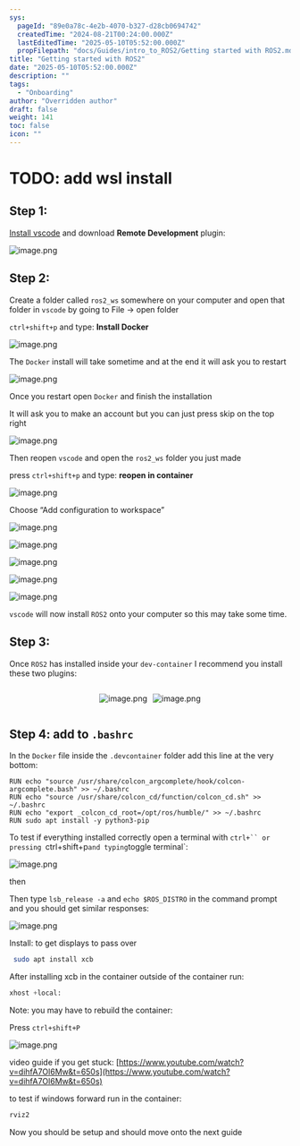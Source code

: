 ```yaml
---
sys:
  pageId: "89e0a78c-4e2b-4070-b327-d28cb0694742"
  createdTime: "2024-08-21T00:24:00.000Z"
  lastEditedTime: "2025-05-10T05:52:00.000Z"
  propFilepath: "docs/Guides/intro_to_ROS2/Getting started with ROS2.md"
title: "Getting started with ROS2"
date: "2025-05-10T05:52:00.000Z"
description: ""
tags:
  - "Onboarding"
author: "Overridden author"
draft: false
weight: 141
toc: false
icon: ""
---
```


# TODO: add wsl install

## Step 1:

[Install vscode](https://code.visualstudio.com/download) and download **Remote Development** plugin:

![image.png](https://prod-files-secure.s3.us-west-2.amazonaws.com/d518164a-d88e-44d1-a4ee-3adb3bd8bce0/efb52993-1881-4a40-b95e-6f020334f022/image.png?X-Amz-Algorithm=AWS4-HMAC-SHA256&X-Amz-Content-Sha256=UNSIGNED-PAYLOAD&X-Amz-Credential=ASIAZI2LB466W753JB4K%2F20250624%2Fus-west-2%2Fs3%2Faws4_request&X-Amz-Date=20250624T061406Z&X-Amz-Expires=3600&X-Amz-Security-Token=IQoJb3JpZ2luX2VjEC4aCXVzLXdlc3QtMiJGMEQCIBtEEr6y8xCXe0hTyjuf8Svwuq7PAdlS%2Btdm6nDBaNi8AiB9yf2gZbllGpXLYMPSlf7y9xu1ijWC4bgbgpzlTVOGDSr%2FAwgnEAAaDDYzNzQyMzE4MzgwNSIMuhi%2BG5eF76hxGi5yKtwDlYkQkJ4fLRRJfH0UvhszAhbBhuSMyBQk%2Fktdq%2FmmhgusWnU%2FScXH%2Bvuym3SjlOTVr0R%2FRnf9n%2BsavdhyzU6ZYwliqto%2F4Y9boWDfj9Zx1Y3hKplhUWyhcB9JpEHXy7HAPSb1QcPNoG3rgIVUaVEMVA%2BQE9P50rID1zE4qXg02Q1oMn9CSfI6LaOdX7v5TZJ4ir3qrMAGddcGRvDvG2PYLLuIWbGKAwiRwVkCna6x1Q4mcP6d%2FLVMMJT%2BN13Ale00wtqGhibtK%2Fb1ElU9pVpBjKM4A7a%2BidxmLvSEQxi594umYf8kZdJLl89%2BCZUKjwhrdrcclIgY1sLZdO4JX2ZxdPfLkht8kLTCcqIzMi8V8snHVlAnd58WHkUzwNu4inBaeGNAOhex4RaYn0lGMCilwvrm77Aqxf0iTOJRWqMwYRIFFBM5vq%2Bwo78yh4DRnp8bsRPKq3hv%2BvAShDT%2FZMjzhYL8oOYXj8SM3WegrI3P3KKCcScIqZ0ql2MPtbPvJChs1gZ%2F0kdkJC8%2BjVxvKhKM9nfqeVpvtDWPfK0An1jUV0IKPen5I1sMYP%2FNcJMu3PlSmxU225UQHmiZq3HqK0Ax%2FAQd0OWFw1wFmmwIb4rM1XwRF1wmCxQH015yrjAwlvfowgY6pgFIk%2BL4kamiPTr6aJxcQNWhBVAixDvkUDEY7SjfStp6r%2FSP636JrZkoaaOOIS7TOXFiD0i9JY8GtWNetoWu4%2FT717RK4evGnypqgNJ3b%2BuOfGzlAb5wVu5v%2BrIVfcj%2BaLlWWk9%2F0yQw9gIDb7ikR%2FwvWsFHY3j8X6tGdrccGmkz1wUcxa6BBUaGpHd7hRlXemrxLBBKawHdUEOcMSJJctPxJIQrKA0D&X-Amz-Signature=91aa7d6f2324ac6bdaedbbf138e07176235e619ad5f9b2c6977c608bab49ba08&X-Amz-SignedHeaders=host&x-amz-checksum-mode=ENABLED&x-id=GetObject)

## Step 2:

Create a folder called `ros2_ws` somewhere on your computer and open that folder in `vscode` by going to File → open folder 

`ctrl+shift+p` and type: **Install Docker**

![image.png](https://prod-files-secure.s3.us-west-2.amazonaws.com/d518164a-d88e-44d1-a4ee-3adb3bd8bce0/2269dc0e-1cd5-47ff-bceb-c04ad9b2eab0/image.png?X-Amz-Algorithm=AWS4-HMAC-SHA256&X-Amz-Content-Sha256=UNSIGNED-PAYLOAD&X-Amz-Credential=ASIAZI2LB466W753JB4K%2F20250624%2Fus-west-2%2Fs3%2Faws4_request&X-Amz-Date=20250624T061406Z&X-Amz-Expires=3600&X-Amz-Security-Token=IQoJb3JpZ2luX2VjEC4aCXVzLXdlc3QtMiJGMEQCIBtEEr6y8xCXe0hTyjuf8Svwuq7PAdlS%2Btdm6nDBaNi8AiB9yf2gZbllGpXLYMPSlf7y9xu1ijWC4bgbgpzlTVOGDSr%2FAwgnEAAaDDYzNzQyMzE4MzgwNSIMuhi%2BG5eF76hxGi5yKtwDlYkQkJ4fLRRJfH0UvhszAhbBhuSMyBQk%2Fktdq%2FmmhgusWnU%2FScXH%2Bvuym3SjlOTVr0R%2FRnf9n%2BsavdhyzU6ZYwliqto%2F4Y9boWDfj9Zx1Y3hKplhUWyhcB9JpEHXy7HAPSb1QcPNoG3rgIVUaVEMVA%2BQE9P50rID1zE4qXg02Q1oMn9CSfI6LaOdX7v5TZJ4ir3qrMAGddcGRvDvG2PYLLuIWbGKAwiRwVkCna6x1Q4mcP6d%2FLVMMJT%2BN13Ale00wtqGhibtK%2Fb1ElU9pVpBjKM4A7a%2BidxmLvSEQxi594umYf8kZdJLl89%2BCZUKjwhrdrcclIgY1sLZdO4JX2ZxdPfLkht8kLTCcqIzMi8V8snHVlAnd58WHkUzwNu4inBaeGNAOhex4RaYn0lGMCilwvrm77Aqxf0iTOJRWqMwYRIFFBM5vq%2Bwo78yh4DRnp8bsRPKq3hv%2BvAShDT%2FZMjzhYL8oOYXj8SM3WegrI3P3KKCcScIqZ0ql2MPtbPvJChs1gZ%2F0kdkJC8%2BjVxvKhKM9nfqeVpvtDWPfK0An1jUV0IKPen5I1sMYP%2FNcJMu3PlSmxU225UQHmiZq3HqK0Ax%2FAQd0OWFw1wFmmwIb4rM1XwRF1wmCxQH015yrjAwlvfowgY6pgFIk%2BL4kamiPTr6aJxcQNWhBVAixDvkUDEY7SjfStp6r%2FSP636JrZkoaaOOIS7TOXFiD0i9JY8GtWNetoWu4%2FT717RK4evGnypqgNJ3b%2BuOfGzlAb5wVu5v%2BrIVfcj%2BaLlWWk9%2F0yQw9gIDb7ikR%2FwvWsFHY3j8X6tGdrccGmkz1wUcxa6BBUaGpHd7hRlXemrxLBBKawHdUEOcMSJJctPxJIQrKA0D&X-Amz-Signature=db907cdb8859646f996c914640aa93743b6d3f572c8966fae749d9f9083ad2ac&X-Amz-SignedHeaders=host&x-amz-checksum-mode=ENABLED&x-id=GetObject)

The `Docker` install will take sometime and at the end it will ask you to restart

![image.png](https://prod-files-secure.s3.us-west-2.amazonaws.com/d518164a-d88e-44d1-a4ee-3adb3bd8bce0/ed233f78-be33-4b1f-b89c-9c346c0e961e/image.png?X-Amz-Algorithm=AWS4-HMAC-SHA256&X-Amz-Content-Sha256=UNSIGNED-PAYLOAD&X-Amz-Credential=ASIAZI2LB466W753JB4K%2F20250624%2Fus-west-2%2Fs3%2Faws4_request&X-Amz-Date=20250624T061406Z&X-Amz-Expires=3600&X-Amz-Security-Token=IQoJb3JpZ2luX2VjEC4aCXVzLXdlc3QtMiJGMEQCIBtEEr6y8xCXe0hTyjuf8Svwuq7PAdlS%2Btdm6nDBaNi8AiB9yf2gZbllGpXLYMPSlf7y9xu1ijWC4bgbgpzlTVOGDSr%2FAwgnEAAaDDYzNzQyMzE4MzgwNSIMuhi%2BG5eF76hxGi5yKtwDlYkQkJ4fLRRJfH0UvhszAhbBhuSMyBQk%2Fktdq%2FmmhgusWnU%2FScXH%2Bvuym3SjlOTVr0R%2FRnf9n%2BsavdhyzU6ZYwliqto%2F4Y9boWDfj9Zx1Y3hKplhUWyhcB9JpEHXy7HAPSb1QcPNoG3rgIVUaVEMVA%2BQE9P50rID1zE4qXg02Q1oMn9CSfI6LaOdX7v5TZJ4ir3qrMAGddcGRvDvG2PYLLuIWbGKAwiRwVkCna6x1Q4mcP6d%2FLVMMJT%2BN13Ale00wtqGhibtK%2Fb1ElU9pVpBjKM4A7a%2BidxmLvSEQxi594umYf8kZdJLl89%2BCZUKjwhrdrcclIgY1sLZdO4JX2ZxdPfLkht8kLTCcqIzMi8V8snHVlAnd58WHkUzwNu4inBaeGNAOhex4RaYn0lGMCilwvrm77Aqxf0iTOJRWqMwYRIFFBM5vq%2Bwo78yh4DRnp8bsRPKq3hv%2BvAShDT%2FZMjzhYL8oOYXj8SM3WegrI3P3KKCcScIqZ0ql2MPtbPvJChs1gZ%2F0kdkJC8%2BjVxvKhKM9nfqeVpvtDWPfK0An1jUV0IKPen5I1sMYP%2FNcJMu3PlSmxU225UQHmiZq3HqK0Ax%2FAQd0OWFw1wFmmwIb4rM1XwRF1wmCxQH015yrjAwlvfowgY6pgFIk%2BL4kamiPTr6aJxcQNWhBVAixDvkUDEY7SjfStp6r%2FSP636JrZkoaaOOIS7TOXFiD0i9JY8GtWNetoWu4%2FT717RK4evGnypqgNJ3b%2BuOfGzlAb5wVu5v%2BrIVfcj%2BaLlWWk9%2F0yQw9gIDb7ikR%2FwvWsFHY3j8X6tGdrccGmkz1wUcxa6BBUaGpHd7hRlXemrxLBBKawHdUEOcMSJJctPxJIQrKA0D&X-Amz-Signature=3cb218e458314634813793beaa05ce4d9942040bb0bab5d8251b75b7ea810216&X-Amz-SignedHeaders=host&x-amz-checksum-mode=ENABLED&x-id=GetObject)

Once you restart open `Docker` and finish the installation

It will ask you to make an account but you can just press skip on the top right

![image.png](https://prod-files-secure.s3.us-west-2.amazonaws.com/d518164a-d88e-44d1-a4ee-3adb3bd8bce0/21010ad9-1659-4fd9-9f59-9932a09b2a3d/image.png?X-Amz-Algorithm=AWS4-HMAC-SHA256&X-Amz-Content-Sha256=UNSIGNED-PAYLOAD&X-Amz-Credential=ASIAZI2LB466W753JB4K%2F20250624%2Fus-west-2%2Fs3%2Faws4_request&X-Amz-Date=20250624T061406Z&X-Amz-Expires=3600&X-Amz-Security-Token=IQoJb3JpZ2luX2VjEC4aCXVzLXdlc3QtMiJGMEQCIBtEEr6y8xCXe0hTyjuf8Svwuq7PAdlS%2Btdm6nDBaNi8AiB9yf2gZbllGpXLYMPSlf7y9xu1ijWC4bgbgpzlTVOGDSr%2FAwgnEAAaDDYzNzQyMzE4MzgwNSIMuhi%2BG5eF76hxGi5yKtwDlYkQkJ4fLRRJfH0UvhszAhbBhuSMyBQk%2Fktdq%2FmmhgusWnU%2FScXH%2Bvuym3SjlOTVr0R%2FRnf9n%2BsavdhyzU6ZYwliqto%2F4Y9boWDfj9Zx1Y3hKplhUWyhcB9JpEHXy7HAPSb1QcPNoG3rgIVUaVEMVA%2BQE9P50rID1zE4qXg02Q1oMn9CSfI6LaOdX7v5TZJ4ir3qrMAGddcGRvDvG2PYLLuIWbGKAwiRwVkCna6x1Q4mcP6d%2FLVMMJT%2BN13Ale00wtqGhibtK%2Fb1ElU9pVpBjKM4A7a%2BidxmLvSEQxi594umYf8kZdJLl89%2BCZUKjwhrdrcclIgY1sLZdO4JX2ZxdPfLkht8kLTCcqIzMi8V8snHVlAnd58WHkUzwNu4inBaeGNAOhex4RaYn0lGMCilwvrm77Aqxf0iTOJRWqMwYRIFFBM5vq%2Bwo78yh4DRnp8bsRPKq3hv%2BvAShDT%2FZMjzhYL8oOYXj8SM3WegrI3P3KKCcScIqZ0ql2MPtbPvJChs1gZ%2F0kdkJC8%2BjVxvKhKM9nfqeVpvtDWPfK0An1jUV0IKPen5I1sMYP%2FNcJMu3PlSmxU225UQHmiZq3HqK0Ax%2FAQd0OWFw1wFmmwIb4rM1XwRF1wmCxQH015yrjAwlvfowgY6pgFIk%2BL4kamiPTr6aJxcQNWhBVAixDvkUDEY7SjfStp6r%2FSP636JrZkoaaOOIS7TOXFiD0i9JY8GtWNetoWu4%2FT717RK4evGnypqgNJ3b%2BuOfGzlAb5wVu5v%2BrIVfcj%2BaLlWWk9%2F0yQw9gIDb7ikR%2FwvWsFHY3j8X6tGdrccGmkz1wUcxa6BBUaGpHd7hRlXemrxLBBKawHdUEOcMSJJctPxJIQrKA0D&X-Amz-Signature=28bdb622072fa626d25ea7544c8fdd49bad4ffef8a1760df590273386dddb27b&X-Amz-SignedHeaders=host&x-amz-checksum-mode=ENABLED&x-id=GetObject)

Then reopen `vscode` and open the `ros2_ws` folder you just made

press `ctrl+shift+p` and type: **reopen in container**

![image.png](https://prod-files-secure.s3.us-west-2.amazonaws.com/d518164a-d88e-44d1-a4ee-3adb3bd8bce0/4e93b8c2-41ad-488c-8095-c74205196118/image.png?X-Amz-Algorithm=AWS4-HMAC-SHA256&X-Amz-Content-Sha256=UNSIGNED-PAYLOAD&X-Amz-Credential=ASIAZI2LB466W753JB4K%2F20250624%2Fus-west-2%2Fs3%2Faws4_request&X-Amz-Date=20250624T061406Z&X-Amz-Expires=3600&X-Amz-Security-Token=IQoJb3JpZ2luX2VjEC4aCXVzLXdlc3QtMiJGMEQCIBtEEr6y8xCXe0hTyjuf8Svwuq7PAdlS%2Btdm6nDBaNi8AiB9yf2gZbllGpXLYMPSlf7y9xu1ijWC4bgbgpzlTVOGDSr%2FAwgnEAAaDDYzNzQyMzE4MzgwNSIMuhi%2BG5eF76hxGi5yKtwDlYkQkJ4fLRRJfH0UvhszAhbBhuSMyBQk%2Fktdq%2FmmhgusWnU%2FScXH%2Bvuym3SjlOTVr0R%2FRnf9n%2BsavdhyzU6ZYwliqto%2F4Y9boWDfj9Zx1Y3hKplhUWyhcB9JpEHXy7HAPSb1QcPNoG3rgIVUaVEMVA%2BQE9P50rID1zE4qXg02Q1oMn9CSfI6LaOdX7v5TZJ4ir3qrMAGddcGRvDvG2PYLLuIWbGKAwiRwVkCna6x1Q4mcP6d%2FLVMMJT%2BN13Ale00wtqGhibtK%2Fb1ElU9pVpBjKM4A7a%2BidxmLvSEQxi594umYf8kZdJLl89%2BCZUKjwhrdrcclIgY1sLZdO4JX2ZxdPfLkht8kLTCcqIzMi8V8snHVlAnd58WHkUzwNu4inBaeGNAOhex4RaYn0lGMCilwvrm77Aqxf0iTOJRWqMwYRIFFBM5vq%2Bwo78yh4DRnp8bsRPKq3hv%2BvAShDT%2FZMjzhYL8oOYXj8SM3WegrI3P3KKCcScIqZ0ql2MPtbPvJChs1gZ%2F0kdkJC8%2BjVxvKhKM9nfqeVpvtDWPfK0An1jUV0IKPen5I1sMYP%2FNcJMu3PlSmxU225UQHmiZq3HqK0Ax%2FAQd0OWFw1wFmmwIb4rM1XwRF1wmCxQH015yrjAwlvfowgY6pgFIk%2BL4kamiPTr6aJxcQNWhBVAixDvkUDEY7SjfStp6r%2FSP636JrZkoaaOOIS7TOXFiD0i9JY8GtWNetoWu4%2FT717RK4evGnypqgNJ3b%2BuOfGzlAb5wVu5v%2BrIVfcj%2BaLlWWk9%2F0yQw9gIDb7ikR%2FwvWsFHY3j8X6tGdrccGmkz1wUcxa6BBUaGpHd7hRlXemrxLBBKawHdUEOcMSJJctPxJIQrKA0D&X-Amz-Signature=71c9d00e76c356dc713c9d396317e0c48ff7d21f8a8ac3b6f087a5f936cdb8fc&X-Amz-SignedHeaders=host&x-amz-checksum-mode=ENABLED&x-id=GetObject)

Choose “Add configuration to workspace”

![image.png](https://prod-files-secure.s3.us-west-2.amazonaws.com/d518164a-d88e-44d1-a4ee-3adb3bd8bce0/9560b282-5060-4989-ba37-97e7b2c22476/image.png?X-Amz-Algorithm=AWS4-HMAC-SHA256&X-Amz-Content-Sha256=UNSIGNED-PAYLOAD&X-Amz-Credential=ASIAZI2LB466W753JB4K%2F20250624%2Fus-west-2%2Fs3%2Faws4_request&X-Amz-Date=20250624T061406Z&X-Amz-Expires=3600&X-Amz-Security-Token=IQoJb3JpZ2luX2VjEC4aCXVzLXdlc3QtMiJGMEQCIBtEEr6y8xCXe0hTyjuf8Svwuq7PAdlS%2Btdm6nDBaNi8AiB9yf2gZbllGpXLYMPSlf7y9xu1ijWC4bgbgpzlTVOGDSr%2FAwgnEAAaDDYzNzQyMzE4MzgwNSIMuhi%2BG5eF76hxGi5yKtwDlYkQkJ4fLRRJfH0UvhszAhbBhuSMyBQk%2Fktdq%2FmmhgusWnU%2FScXH%2Bvuym3SjlOTVr0R%2FRnf9n%2BsavdhyzU6ZYwliqto%2F4Y9boWDfj9Zx1Y3hKplhUWyhcB9JpEHXy7HAPSb1QcPNoG3rgIVUaVEMVA%2BQE9P50rID1zE4qXg02Q1oMn9CSfI6LaOdX7v5TZJ4ir3qrMAGddcGRvDvG2PYLLuIWbGKAwiRwVkCna6x1Q4mcP6d%2FLVMMJT%2BN13Ale00wtqGhibtK%2Fb1ElU9pVpBjKM4A7a%2BidxmLvSEQxi594umYf8kZdJLl89%2BCZUKjwhrdrcclIgY1sLZdO4JX2ZxdPfLkht8kLTCcqIzMi8V8snHVlAnd58WHkUzwNu4inBaeGNAOhex4RaYn0lGMCilwvrm77Aqxf0iTOJRWqMwYRIFFBM5vq%2Bwo78yh4DRnp8bsRPKq3hv%2BvAShDT%2FZMjzhYL8oOYXj8SM3WegrI3P3KKCcScIqZ0ql2MPtbPvJChs1gZ%2F0kdkJC8%2BjVxvKhKM9nfqeVpvtDWPfK0An1jUV0IKPen5I1sMYP%2FNcJMu3PlSmxU225UQHmiZq3HqK0Ax%2FAQd0OWFw1wFmmwIb4rM1XwRF1wmCxQH015yrjAwlvfowgY6pgFIk%2BL4kamiPTr6aJxcQNWhBVAixDvkUDEY7SjfStp6r%2FSP636JrZkoaaOOIS7TOXFiD0i9JY8GtWNetoWu4%2FT717RK4evGnypqgNJ3b%2BuOfGzlAb5wVu5v%2BrIVfcj%2BaLlWWk9%2F0yQw9gIDb7ikR%2FwvWsFHY3j8X6tGdrccGmkz1wUcxa6BBUaGpHd7hRlXemrxLBBKawHdUEOcMSJJctPxJIQrKA0D&X-Amz-Signature=b0f8919a599e664e17311bed5ed449ba5fd894a9dd86a9feb302365b063aae18&X-Amz-SignedHeaders=host&x-amz-checksum-mode=ENABLED&x-id=GetObject)

![image.png](https://prod-files-secure.s3.us-west-2.amazonaws.com/d518164a-d88e-44d1-a4ee-3adb3bd8bce0/2ee63f81-886b-48e8-a553-dc6e5eac99e4/image.png?X-Amz-Algorithm=AWS4-HMAC-SHA256&X-Amz-Content-Sha256=UNSIGNED-PAYLOAD&X-Amz-Credential=ASIAZI2LB466W753JB4K%2F20250624%2Fus-west-2%2Fs3%2Faws4_request&X-Amz-Date=20250624T061406Z&X-Amz-Expires=3600&X-Amz-Security-Token=IQoJb3JpZ2luX2VjEC4aCXVzLXdlc3QtMiJGMEQCIBtEEr6y8xCXe0hTyjuf8Svwuq7PAdlS%2Btdm6nDBaNi8AiB9yf2gZbllGpXLYMPSlf7y9xu1ijWC4bgbgpzlTVOGDSr%2FAwgnEAAaDDYzNzQyMzE4MzgwNSIMuhi%2BG5eF76hxGi5yKtwDlYkQkJ4fLRRJfH0UvhszAhbBhuSMyBQk%2Fktdq%2FmmhgusWnU%2FScXH%2Bvuym3SjlOTVr0R%2FRnf9n%2BsavdhyzU6ZYwliqto%2F4Y9boWDfj9Zx1Y3hKplhUWyhcB9JpEHXy7HAPSb1QcPNoG3rgIVUaVEMVA%2BQE9P50rID1zE4qXg02Q1oMn9CSfI6LaOdX7v5TZJ4ir3qrMAGddcGRvDvG2PYLLuIWbGKAwiRwVkCna6x1Q4mcP6d%2FLVMMJT%2BN13Ale00wtqGhibtK%2Fb1ElU9pVpBjKM4A7a%2BidxmLvSEQxi594umYf8kZdJLl89%2BCZUKjwhrdrcclIgY1sLZdO4JX2ZxdPfLkht8kLTCcqIzMi8V8snHVlAnd58WHkUzwNu4inBaeGNAOhex4RaYn0lGMCilwvrm77Aqxf0iTOJRWqMwYRIFFBM5vq%2Bwo78yh4DRnp8bsRPKq3hv%2BvAShDT%2FZMjzhYL8oOYXj8SM3WegrI3P3KKCcScIqZ0ql2MPtbPvJChs1gZ%2F0kdkJC8%2BjVxvKhKM9nfqeVpvtDWPfK0An1jUV0IKPen5I1sMYP%2FNcJMu3PlSmxU225UQHmiZq3HqK0Ax%2FAQd0OWFw1wFmmwIb4rM1XwRF1wmCxQH015yrjAwlvfowgY6pgFIk%2BL4kamiPTr6aJxcQNWhBVAixDvkUDEY7SjfStp6r%2FSP636JrZkoaaOOIS7TOXFiD0i9JY8GtWNetoWu4%2FT717RK4evGnypqgNJ3b%2BuOfGzlAb5wVu5v%2BrIVfcj%2BaLlWWk9%2F0yQw9gIDb7ikR%2FwvWsFHY3j8X6tGdrccGmkz1wUcxa6BBUaGpHd7hRlXemrxLBBKawHdUEOcMSJJctPxJIQrKA0D&X-Amz-Signature=7ebffee48efef69185e8b9c33429d0b1f134247980319f46ddb7a87d51b5dd23&X-Amz-SignedHeaders=host&x-amz-checksum-mode=ENABLED&x-id=GetObject)

![image.png](https://prod-files-secure.s3.us-west-2.amazonaws.com/d518164a-d88e-44d1-a4ee-3adb3bd8bce0/ae1580b2-b048-407e-aed9-b584224a7a04/image.png?X-Amz-Algorithm=AWS4-HMAC-SHA256&X-Amz-Content-Sha256=UNSIGNED-PAYLOAD&X-Amz-Credential=ASIAZI2LB466W753JB4K%2F20250624%2Fus-west-2%2Fs3%2Faws4_request&X-Amz-Date=20250624T061406Z&X-Amz-Expires=3600&X-Amz-Security-Token=IQoJb3JpZ2luX2VjEC4aCXVzLXdlc3QtMiJGMEQCIBtEEr6y8xCXe0hTyjuf8Svwuq7PAdlS%2Btdm6nDBaNi8AiB9yf2gZbllGpXLYMPSlf7y9xu1ijWC4bgbgpzlTVOGDSr%2FAwgnEAAaDDYzNzQyMzE4MzgwNSIMuhi%2BG5eF76hxGi5yKtwDlYkQkJ4fLRRJfH0UvhszAhbBhuSMyBQk%2Fktdq%2FmmhgusWnU%2FScXH%2Bvuym3SjlOTVr0R%2FRnf9n%2BsavdhyzU6ZYwliqto%2F4Y9boWDfj9Zx1Y3hKplhUWyhcB9JpEHXy7HAPSb1QcPNoG3rgIVUaVEMVA%2BQE9P50rID1zE4qXg02Q1oMn9CSfI6LaOdX7v5TZJ4ir3qrMAGddcGRvDvG2PYLLuIWbGKAwiRwVkCna6x1Q4mcP6d%2FLVMMJT%2BN13Ale00wtqGhibtK%2Fb1ElU9pVpBjKM4A7a%2BidxmLvSEQxi594umYf8kZdJLl89%2BCZUKjwhrdrcclIgY1sLZdO4JX2ZxdPfLkht8kLTCcqIzMi8V8snHVlAnd58WHkUzwNu4inBaeGNAOhex4RaYn0lGMCilwvrm77Aqxf0iTOJRWqMwYRIFFBM5vq%2Bwo78yh4DRnp8bsRPKq3hv%2BvAShDT%2FZMjzhYL8oOYXj8SM3WegrI3P3KKCcScIqZ0ql2MPtbPvJChs1gZ%2F0kdkJC8%2BjVxvKhKM9nfqeVpvtDWPfK0An1jUV0IKPen5I1sMYP%2FNcJMu3PlSmxU225UQHmiZq3HqK0Ax%2FAQd0OWFw1wFmmwIb4rM1XwRF1wmCxQH015yrjAwlvfowgY6pgFIk%2BL4kamiPTr6aJxcQNWhBVAixDvkUDEY7SjfStp6r%2FSP636JrZkoaaOOIS7TOXFiD0i9JY8GtWNetoWu4%2FT717RK4evGnypqgNJ3b%2BuOfGzlAb5wVu5v%2BrIVfcj%2BaLlWWk9%2F0yQw9gIDb7ikR%2FwvWsFHY3j8X6tGdrccGmkz1wUcxa6BBUaGpHd7hRlXemrxLBBKawHdUEOcMSJJctPxJIQrKA0D&X-Amz-Signature=ebcb800f273e91171f9e783a68d70cd1112aaa422d905a6cd49ebd437555aac9&X-Amz-SignedHeaders=host&x-amz-checksum-mode=ENABLED&x-id=GetObject)

![image.png](https://prod-files-secure.s3.us-west-2.amazonaws.com/d518164a-d88e-44d1-a4ee-3adb3bd8bce0/53255b28-f75e-430f-b9e3-c0ac8577e42b/image.png?X-Amz-Algorithm=AWS4-HMAC-SHA256&X-Amz-Content-Sha256=UNSIGNED-PAYLOAD&X-Amz-Credential=ASIAZI2LB466W753JB4K%2F20250624%2Fus-west-2%2Fs3%2Faws4_request&X-Amz-Date=20250624T061406Z&X-Amz-Expires=3600&X-Amz-Security-Token=IQoJb3JpZ2luX2VjEC4aCXVzLXdlc3QtMiJGMEQCIBtEEr6y8xCXe0hTyjuf8Svwuq7PAdlS%2Btdm6nDBaNi8AiB9yf2gZbllGpXLYMPSlf7y9xu1ijWC4bgbgpzlTVOGDSr%2FAwgnEAAaDDYzNzQyMzE4MzgwNSIMuhi%2BG5eF76hxGi5yKtwDlYkQkJ4fLRRJfH0UvhszAhbBhuSMyBQk%2Fktdq%2FmmhgusWnU%2FScXH%2Bvuym3SjlOTVr0R%2FRnf9n%2BsavdhyzU6ZYwliqto%2F4Y9boWDfj9Zx1Y3hKplhUWyhcB9JpEHXy7HAPSb1QcPNoG3rgIVUaVEMVA%2BQE9P50rID1zE4qXg02Q1oMn9CSfI6LaOdX7v5TZJ4ir3qrMAGddcGRvDvG2PYLLuIWbGKAwiRwVkCna6x1Q4mcP6d%2FLVMMJT%2BN13Ale00wtqGhibtK%2Fb1ElU9pVpBjKM4A7a%2BidxmLvSEQxi594umYf8kZdJLl89%2BCZUKjwhrdrcclIgY1sLZdO4JX2ZxdPfLkht8kLTCcqIzMi8V8snHVlAnd58WHkUzwNu4inBaeGNAOhex4RaYn0lGMCilwvrm77Aqxf0iTOJRWqMwYRIFFBM5vq%2Bwo78yh4DRnp8bsRPKq3hv%2BvAShDT%2FZMjzhYL8oOYXj8SM3WegrI3P3KKCcScIqZ0ql2MPtbPvJChs1gZ%2F0kdkJC8%2BjVxvKhKM9nfqeVpvtDWPfK0An1jUV0IKPen5I1sMYP%2FNcJMu3PlSmxU225UQHmiZq3HqK0Ax%2FAQd0OWFw1wFmmwIb4rM1XwRF1wmCxQH015yrjAwlvfowgY6pgFIk%2BL4kamiPTr6aJxcQNWhBVAixDvkUDEY7SjfStp6r%2FSP636JrZkoaaOOIS7TOXFiD0i9JY8GtWNetoWu4%2FT717RK4evGnypqgNJ3b%2BuOfGzlAb5wVu5v%2BrIVfcj%2BaLlWWk9%2F0yQw9gIDb7ikR%2FwvWsFHY3j8X6tGdrccGmkz1wUcxa6BBUaGpHd7hRlXemrxLBBKawHdUEOcMSJJctPxJIQrKA0D&X-Amz-Signature=4d5e75698a266d33e9bae0ebdf4bd104e2ae654654abe4a8bc291d6b4b2fda56&X-Amz-SignedHeaders=host&x-amz-checksum-mode=ENABLED&x-id=GetObject)

![image.png](https://prod-files-secure.s3.us-west-2.amazonaws.com/d518164a-d88e-44d1-a4ee-3adb3bd8bce0/7c562767-5af9-4ffb-97d1-327bcdf4ee00/image.png?X-Amz-Algorithm=AWS4-HMAC-SHA256&X-Amz-Content-Sha256=UNSIGNED-PAYLOAD&X-Amz-Credential=ASIAZI2LB466W753JB4K%2F20250624%2Fus-west-2%2Fs3%2Faws4_request&X-Amz-Date=20250624T061406Z&X-Amz-Expires=3600&X-Amz-Security-Token=IQoJb3JpZ2luX2VjEC4aCXVzLXdlc3QtMiJGMEQCIBtEEr6y8xCXe0hTyjuf8Svwuq7PAdlS%2Btdm6nDBaNi8AiB9yf2gZbllGpXLYMPSlf7y9xu1ijWC4bgbgpzlTVOGDSr%2FAwgnEAAaDDYzNzQyMzE4MzgwNSIMuhi%2BG5eF76hxGi5yKtwDlYkQkJ4fLRRJfH0UvhszAhbBhuSMyBQk%2Fktdq%2FmmhgusWnU%2FScXH%2Bvuym3SjlOTVr0R%2FRnf9n%2BsavdhyzU6ZYwliqto%2F4Y9boWDfj9Zx1Y3hKplhUWyhcB9JpEHXy7HAPSb1QcPNoG3rgIVUaVEMVA%2BQE9P50rID1zE4qXg02Q1oMn9CSfI6LaOdX7v5TZJ4ir3qrMAGddcGRvDvG2PYLLuIWbGKAwiRwVkCna6x1Q4mcP6d%2FLVMMJT%2BN13Ale00wtqGhibtK%2Fb1ElU9pVpBjKM4A7a%2BidxmLvSEQxi594umYf8kZdJLl89%2BCZUKjwhrdrcclIgY1sLZdO4JX2ZxdPfLkht8kLTCcqIzMi8V8snHVlAnd58WHkUzwNu4inBaeGNAOhex4RaYn0lGMCilwvrm77Aqxf0iTOJRWqMwYRIFFBM5vq%2Bwo78yh4DRnp8bsRPKq3hv%2BvAShDT%2FZMjzhYL8oOYXj8SM3WegrI3P3KKCcScIqZ0ql2MPtbPvJChs1gZ%2F0kdkJC8%2BjVxvKhKM9nfqeVpvtDWPfK0An1jUV0IKPen5I1sMYP%2FNcJMu3PlSmxU225UQHmiZq3HqK0Ax%2FAQd0OWFw1wFmmwIb4rM1XwRF1wmCxQH015yrjAwlvfowgY6pgFIk%2BL4kamiPTr6aJxcQNWhBVAixDvkUDEY7SjfStp6r%2FSP636JrZkoaaOOIS7TOXFiD0i9JY8GtWNetoWu4%2FT717RK4evGnypqgNJ3b%2BuOfGzlAb5wVu5v%2BrIVfcj%2BaLlWWk9%2F0yQw9gIDb7ikR%2FwvWsFHY3j8X6tGdrccGmkz1wUcxa6BBUaGpHd7hRlXemrxLBBKawHdUEOcMSJJctPxJIQrKA0D&X-Amz-Signature=792ad635362347012cca9bcea060346035c5c4d3fe8eeb446c5f84c325c252b3&X-Amz-SignedHeaders=host&x-amz-checksum-mode=ENABLED&x-id=GetObject)

`vscode` will now install `ROS2` onto your computer so this may take some time.

## Step 3:

Once `ROS2` has installed inside your `dev-container` I recommend you install these two plugins:

<div style="display: flex;flex-direction: row; column-gap:10px; max-width: 630px;justify-content: center;">
<div>

![image.png](https://prod-files-secure.s3.us-west-2.amazonaws.com/d518164a-d88e-44d1-a4ee-3adb3bd8bce0/3fc3d550-5a54-4ba1-ba6b-faa01cdb7369/image.png?X-Amz-Algorithm=AWS4-HMAC-SHA256&X-Amz-Content-Sha256=UNSIGNED-PAYLOAD&X-Amz-Credential=ASIAZI2LB466SSCJEMDT%2F20250624%2Fus-west-2%2Fs3%2Faws4_request&X-Amz-Date=20250624T061415Z&X-Amz-Expires=3600&X-Amz-Security-Token=IQoJb3JpZ2luX2VjEC4aCXVzLXdlc3QtMiJHMEUCIQCoOXkAoyhxURwNFCFErOptGwtiAWGXPsHkTd%2FWQHOtIgIgETJlAj%2BpXAU3gBUu1ComBCtqUryVHgY9JTNgm53LfFsq%2FwMIJxAAGgw2Mzc0MjMxODM4MDUiDIubAsf%2B%2FIZ8zxLSsyrcA%2FR5IWB%2B7x9J1g%2BS5uo5%2FB9AC256Da6cmMhQKjSAslhvo0JRLGgk4f8sVGBkcTnvfFkoKVtcrcArNXYFJ3%2F6uI4M%2FD5XXGaDeclHfD8kXX0sAFg36b2Un%2FX%2BWdRh0lpT0%2F%2FHcnRRVb4GA6E2mNWw%2B8%2FiLqqWmLiHRqop5SGVt%2BSTYfFdWwSp1xNLl5r4g1qNPsXwsDeJ4mTtkrnG8FmI%2B3L3QSueE%2BHacaUgEh%2F%2BhbTL1SHRPoQDgK1gs6z5E%2Fdg0k%2FN91UTK6dcvZ9AeEWZnYzBWGLhZxkVfaevTyJiXPV13qBMf0vUAIZfKyzokgPBzzMFXSOzkhyJX39Y0VAddN5ZX2ikpJlL%2BWtrLPMops5v0T2qau8gknJ1ErHoOA9D6D%2BfJuj%2BMe0IAv%2B8LIOYKojoMoXlZxalLj1So5gePHkckHgSg3ysZe2RSPghTqsTR%2F2LZwEaTYCbyfaJLFeJtBU25Mu5a6FFHJKnHo%2Bei5Rcx%2BZqm9rtiGNVLsenDmZroSDp0Z7q0Gd9ZCPnxD0XX9KfJIUX5dGyVf6XqTykHQXh81noySwunHln%2BeRTsaxJzvpyw0IccTr2XZcsvO4rHGPajpRYzpmA0Q6eYN6zo47ThWqcpYuesw6nMtVZMNeA6cIGOqUBZh0wO%2BRv3lOmgZRBtZcZ8XxGDy1G5FlaQSL7NYUhMPl%2Fu1z5xrjHZnFPSJoEx0BEzW%2Bh%2FOkrUVgl1qJ6I4ONQeOiJyLzpV7l%2FFoY%2FRKMGH1hzEqYslUhyxmzj3UGU%2Bf4P8oHzmvWm9Eg2RiS%2BOPkDi0J26SJyw8Az7eMqEjADLc3kVT6M7HinVOitoD0lMPhjF28c3BVxa338Wh%2F7KUjMXtCd5VH&X-Amz-Signature=c8074efaf0008812911c16ee84b151ce5c79e7f4a43b0b67b57b7927a383b937&X-Amz-SignedHeaders=host&x-amz-checksum-mode=ENABLED&x-id=GetObject)

</div>
<div>

![image.png](https://prod-files-secure.s3.us-west-2.amazonaws.com/d518164a-d88e-44d1-a4ee-3adb3bd8bce0/d994cc66-13c2-4093-a5a3-f84cf4601a82/image.png?X-Amz-Algorithm=AWS4-HMAC-SHA256&X-Amz-Content-Sha256=UNSIGNED-PAYLOAD&X-Amz-Credential=ASIAZI2LB466ZNWGO45F%2F20250624%2Fus-west-2%2Fs3%2Faws4_request&X-Amz-Date=20250624T061415Z&X-Amz-Expires=3600&X-Amz-Security-Token=IQoJb3JpZ2luX2VjEC4aCXVzLXdlc3QtMiJHMEUCIQDFJ5b3bkzobCXgNy15hYeF3fE94xtVLxVq%2FW45G%2BFmfwIgbsS6N%2FO6YIpZk8rbZsCzIUsoeaG5itQ2J1%2FMBtmCSKAq%2FwMIJxAAGgw2Mzc0MjMxODM4MDUiDApRgHe%2Bzn0KXvA6CSrcA3f2ur8kns25unQdG5di98DpLU6Gu358RJuMpnekBObG%2BpdfCc9IWp1rD2aX07M%2Fe8hQ0kJUNJxQlik0LbPNUTf3hY1WYWaBvNMpjwntnQhNPhSAyeS8HlEqf7cVxCt9hxxqDAXw9%2F%2FmuAdyMoCemVYx2EMn0MdaUcd3vPzuZuKlxxVrJ4%2FSWT89ENiThs89JcJ0almyulcLK7DgkK57PBZlCeJspYjoHZT10K82axyF63xeiwYgD8CVUm3LrveTZMN65K70dGWEx5HGqCSJ9cYF9qvdwNDEOeVv3LQ8wcABPSxpNhu4fdLwK9cqxoVE7v1H9w1PRxO7xAfe3hXoQjuvipmSvSnoJZkWeWFwYkhizx42wa5kFRbXyQxeCmtLxrx1rMHxta81lcz6OiiKVLsD19sN9mAhjl718QDLndv4%2FavC1m2%2FWE19LnHBbfoJ38jql%2BiEXzubqhimvFVFRvw9MG3zs7EwwiLUYU0PAIcmPcMDwXfCJOnTA9UQy82lcek3he33VA2OYhXTC%2BR%2BOlc4h7fudm%2Fg%2F1Kx0Mmzbao5LdrFwLtD%2BOnsbB7YGDS0NHfAHI1oAOSpz9IJ5fF1f8pMVb0Bieur94jKk%2FUvGxOz1zuFEEsqxJGddhHzMNL36MIGOqUB9355a48LpSx6ON6gqKEcq0by3Ua7dJtQ5GxKRkcWHA4JaO8SrpB1VlCkGl5eZ9pRGqKgf7CAiFWBtu6H5d1p%2FJ4JelSZhC6uS77w3I%2BkXk08yjwSMF1VcV4LP8%2FbWS36kidSztnHY5QWa6phIe5ObYVIfIq8w8H6yf5BpAsOJXNZQ01fZEAn0RR3Eym%2Fnxe0j7xu994zgngOEe%2F4yKrsJ8W7Kc5x&X-Amz-Signature=16d6f8dbaf8a4d2bfaa53ac7c522120569911c0e527442cd7dc2f76bf84416d6&X-Amz-SignedHeaders=host&x-amz-checksum-mode=ENABLED&x-id=GetObject)

</div>
</div>

## Step 4: add to `.bashrc`

In the `Docker` file inside the `.devcontainer` folder add this line at the very bottom: 

```docker
RUN echo "source /usr/share/colcon_argcomplete/hook/colcon-argcomplete.bash" >> ~/.bashrc
RUN echo "source /usr/share/colcon_cd/function/colcon_cd.sh" >> ~/.bashrc
RUN echo "export _colcon_cd_root=/opt/ros/humble/" >> ~/.bashrc
RUN sudo apt install -y python3-pip 
```

To test if everything installed correctly open a terminal with `ctrl+`` or pressing `ctrl+shift+p` and typing `toggle terminal`:

![image.png](https://prod-files-secure.s3.us-west-2.amazonaws.com/d518164a-d88e-44d1-a4ee-3adb3bd8bce0/6a4943d8-b04e-4c02-9a58-775f3384d1a5/image.png?X-Amz-Algorithm=AWS4-HMAC-SHA256&X-Amz-Content-Sha256=UNSIGNED-PAYLOAD&X-Amz-Credential=ASIAZI2LB466W753JB4K%2F20250624%2Fus-west-2%2Fs3%2Faws4_request&X-Amz-Date=20250624T061406Z&X-Amz-Expires=3600&X-Amz-Security-Token=IQoJb3JpZ2luX2VjEC4aCXVzLXdlc3QtMiJGMEQCIBtEEr6y8xCXe0hTyjuf8Svwuq7PAdlS%2Btdm6nDBaNi8AiB9yf2gZbllGpXLYMPSlf7y9xu1ijWC4bgbgpzlTVOGDSr%2FAwgnEAAaDDYzNzQyMzE4MzgwNSIMuhi%2BG5eF76hxGi5yKtwDlYkQkJ4fLRRJfH0UvhszAhbBhuSMyBQk%2Fktdq%2FmmhgusWnU%2FScXH%2Bvuym3SjlOTVr0R%2FRnf9n%2BsavdhyzU6ZYwliqto%2F4Y9boWDfj9Zx1Y3hKplhUWyhcB9JpEHXy7HAPSb1QcPNoG3rgIVUaVEMVA%2BQE9P50rID1zE4qXg02Q1oMn9CSfI6LaOdX7v5TZJ4ir3qrMAGddcGRvDvG2PYLLuIWbGKAwiRwVkCna6x1Q4mcP6d%2FLVMMJT%2BN13Ale00wtqGhibtK%2Fb1ElU9pVpBjKM4A7a%2BidxmLvSEQxi594umYf8kZdJLl89%2BCZUKjwhrdrcclIgY1sLZdO4JX2ZxdPfLkht8kLTCcqIzMi8V8snHVlAnd58WHkUzwNu4inBaeGNAOhex4RaYn0lGMCilwvrm77Aqxf0iTOJRWqMwYRIFFBM5vq%2Bwo78yh4DRnp8bsRPKq3hv%2BvAShDT%2FZMjzhYL8oOYXj8SM3WegrI3P3KKCcScIqZ0ql2MPtbPvJChs1gZ%2F0kdkJC8%2BjVxvKhKM9nfqeVpvtDWPfK0An1jUV0IKPen5I1sMYP%2FNcJMu3PlSmxU225UQHmiZq3HqK0Ax%2FAQd0OWFw1wFmmwIb4rM1XwRF1wmCxQH015yrjAwlvfowgY6pgFIk%2BL4kamiPTr6aJxcQNWhBVAixDvkUDEY7SjfStp6r%2FSP636JrZkoaaOOIS7TOXFiD0i9JY8GtWNetoWu4%2FT717RK4evGnypqgNJ3b%2BuOfGzlAb5wVu5v%2BrIVfcj%2BaLlWWk9%2F0yQw9gIDb7ikR%2FwvWsFHY3j8X6tGdrccGmkz1wUcxa6BBUaGpHd7hRlXemrxLBBKawHdUEOcMSJJctPxJIQrKA0D&X-Amz-Signature=39980a745b642940dfd02006854646f0d6ebf2adeb4cc4a596de1bf8bc7e7b7c&X-Amz-SignedHeaders=host&x-amz-checksum-mode=ENABLED&x-id=GetObject)

then 

Then type `lsb_release -a` and `echo $ROS_DISTRO` in the command prompt and you should get similar responses:

![image.png](https://prod-files-secure.s3.us-west-2.amazonaws.com/d518164a-d88e-44d1-a4ee-3adb3bd8bce0/3e635dec-a805-4e85-8b9e-d000e5b71a4e/image.png?X-Amz-Algorithm=AWS4-HMAC-SHA256&X-Amz-Content-Sha256=UNSIGNED-PAYLOAD&X-Amz-Credential=ASIAZI2LB466W753JB4K%2F20250624%2Fus-west-2%2Fs3%2Faws4_request&X-Amz-Date=20250624T061406Z&X-Amz-Expires=3600&X-Amz-Security-Token=IQoJb3JpZ2luX2VjEC4aCXVzLXdlc3QtMiJGMEQCIBtEEr6y8xCXe0hTyjuf8Svwuq7PAdlS%2Btdm6nDBaNi8AiB9yf2gZbllGpXLYMPSlf7y9xu1ijWC4bgbgpzlTVOGDSr%2FAwgnEAAaDDYzNzQyMzE4MzgwNSIMuhi%2BG5eF76hxGi5yKtwDlYkQkJ4fLRRJfH0UvhszAhbBhuSMyBQk%2Fktdq%2FmmhgusWnU%2FScXH%2Bvuym3SjlOTVr0R%2FRnf9n%2BsavdhyzU6ZYwliqto%2F4Y9boWDfj9Zx1Y3hKplhUWyhcB9JpEHXy7HAPSb1QcPNoG3rgIVUaVEMVA%2BQE9P50rID1zE4qXg02Q1oMn9CSfI6LaOdX7v5TZJ4ir3qrMAGddcGRvDvG2PYLLuIWbGKAwiRwVkCna6x1Q4mcP6d%2FLVMMJT%2BN13Ale00wtqGhibtK%2Fb1ElU9pVpBjKM4A7a%2BidxmLvSEQxi594umYf8kZdJLl89%2BCZUKjwhrdrcclIgY1sLZdO4JX2ZxdPfLkht8kLTCcqIzMi8V8snHVlAnd58WHkUzwNu4inBaeGNAOhex4RaYn0lGMCilwvrm77Aqxf0iTOJRWqMwYRIFFBM5vq%2Bwo78yh4DRnp8bsRPKq3hv%2BvAShDT%2FZMjzhYL8oOYXj8SM3WegrI3P3KKCcScIqZ0ql2MPtbPvJChs1gZ%2F0kdkJC8%2BjVxvKhKM9nfqeVpvtDWPfK0An1jUV0IKPen5I1sMYP%2FNcJMu3PlSmxU225UQHmiZq3HqK0Ax%2FAQd0OWFw1wFmmwIb4rM1XwRF1wmCxQH015yrjAwlvfowgY6pgFIk%2BL4kamiPTr6aJxcQNWhBVAixDvkUDEY7SjfStp6r%2FSP636JrZkoaaOOIS7TOXFiD0i9JY8GtWNetoWu4%2FT717RK4evGnypqgNJ3b%2BuOfGzlAb5wVu5v%2BrIVfcj%2BaLlWWk9%2F0yQw9gIDb7ikR%2FwvWsFHY3j8X6tGdrccGmkz1wUcxa6BBUaGpHd7hRlXemrxLBBKawHdUEOcMSJJctPxJIQrKA0D&X-Amz-Signature=878a7138fe611e1a1148d44da2e17afbe0b0f06e78b2f7b6db055d5d0f6725ed&X-Amz-SignedHeaders=host&x-amz-checksum-mode=ENABLED&x-id=GetObject)

Install:  to get displays to pass over

```bash
 sudo apt install xcb
```

After installing xcb in the container outside of the container run:

```python
xhost +local:
```

Note: you may have to rebuild the container:

Press `ctrl+shift+P`

![image.png](https://prod-files-secure.s3.us-west-2.amazonaws.com/d518164a-d88e-44d1-a4ee-3adb3bd8bce0/6c2be660-2618-4c38-9c26-53554f7a0b7b/image.png?X-Amz-Algorithm=AWS4-HMAC-SHA256&X-Amz-Content-Sha256=UNSIGNED-PAYLOAD&X-Amz-Credential=ASIAZI2LB466W753JB4K%2F20250624%2Fus-west-2%2Fs3%2Faws4_request&X-Amz-Date=20250624T061406Z&X-Amz-Expires=3600&X-Amz-Security-Token=IQoJb3JpZ2luX2VjEC4aCXVzLXdlc3QtMiJGMEQCIBtEEr6y8xCXe0hTyjuf8Svwuq7PAdlS%2Btdm6nDBaNi8AiB9yf2gZbllGpXLYMPSlf7y9xu1ijWC4bgbgpzlTVOGDSr%2FAwgnEAAaDDYzNzQyMzE4MzgwNSIMuhi%2BG5eF76hxGi5yKtwDlYkQkJ4fLRRJfH0UvhszAhbBhuSMyBQk%2Fktdq%2FmmhgusWnU%2FScXH%2Bvuym3SjlOTVr0R%2FRnf9n%2BsavdhyzU6ZYwliqto%2F4Y9boWDfj9Zx1Y3hKplhUWyhcB9JpEHXy7HAPSb1QcPNoG3rgIVUaVEMVA%2BQE9P50rID1zE4qXg02Q1oMn9CSfI6LaOdX7v5TZJ4ir3qrMAGddcGRvDvG2PYLLuIWbGKAwiRwVkCna6x1Q4mcP6d%2FLVMMJT%2BN13Ale00wtqGhibtK%2Fb1ElU9pVpBjKM4A7a%2BidxmLvSEQxi594umYf8kZdJLl89%2BCZUKjwhrdrcclIgY1sLZdO4JX2ZxdPfLkht8kLTCcqIzMi8V8snHVlAnd58WHkUzwNu4inBaeGNAOhex4RaYn0lGMCilwvrm77Aqxf0iTOJRWqMwYRIFFBM5vq%2Bwo78yh4DRnp8bsRPKq3hv%2BvAShDT%2FZMjzhYL8oOYXj8SM3WegrI3P3KKCcScIqZ0ql2MPtbPvJChs1gZ%2F0kdkJC8%2BjVxvKhKM9nfqeVpvtDWPfK0An1jUV0IKPen5I1sMYP%2FNcJMu3PlSmxU225UQHmiZq3HqK0Ax%2FAQd0OWFw1wFmmwIb4rM1XwRF1wmCxQH015yrjAwlvfowgY6pgFIk%2BL4kamiPTr6aJxcQNWhBVAixDvkUDEY7SjfStp6r%2FSP636JrZkoaaOOIS7TOXFiD0i9JY8GtWNetoWu4%2FT717RK4evGnypqgNJ3b%2BuOfGzlAb5wVu5v%2BrIVfcj%2BaLlWWk9%2F0yQw9gIDb7ikR%2FwvWsFHY3j8X6tGdrccGmkz1wUcxa6BBUaGpHd7hRlXemrxLBBKawHdUEOcMSJJctPxJIQrKA0D&X-Amz-Signature=63d43d017a7151f7dd6997186e191e42b32443f75cb95b17d103332518b8ef1e&X-Amz-SignedHeaders=host&x-amz-checksum-mode=ENABLED&x-id=GetObject)

video guide if you get stuck: [https://www.youtube.com/watch?v=dihfA7Ol6Mw&t=650s](https://www.youtube.com/watch?v=dihfA7Ol6Mw&t=650s)

to test if windows forward run in the container:

```bash
rviz2
```

Now you should be setup and should move onto the next guide 
